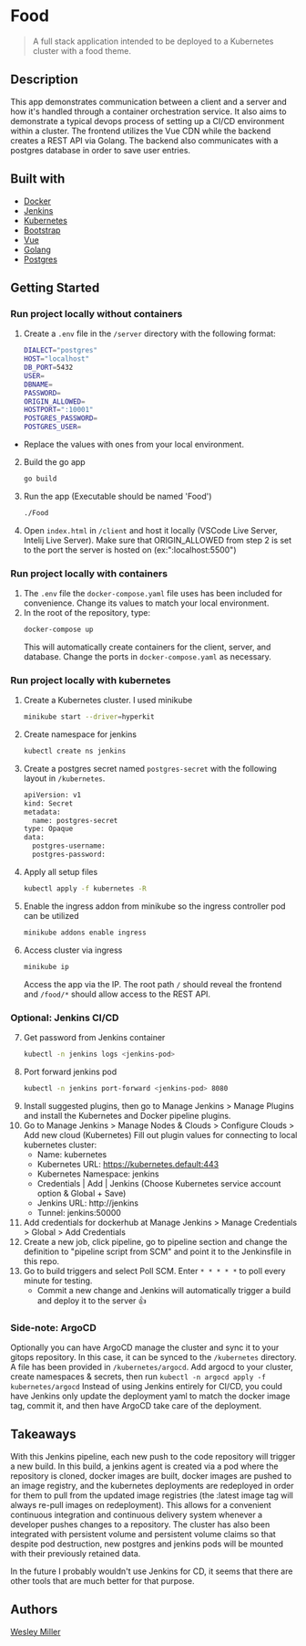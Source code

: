 # Food

> A full stack application intended to be deployed to a Kubernetes cluster with a food theme.

## Description

This app demonstrates communication between a client and a server and how it's handled through a container orchestration service. It also aims to demonstrate a typical devops process of setting up a CI/CD environment within a cluster. The frontend utilizes the Vue CDN while the backend creates a REST API via Golang. The backend also communicates with a postgres database in order to save user entries.

## Built with

* [Docker](https://www.docker.com/)
* [Jenkins](https://www.jenkins.io/)
* [Kubernetes](https://kubernetes.io/)
* [Bootstrap](https://getbootstrap.com)
* [Vue](https://vuejs.org/)
* [Golang](https://golang.org/)
* [Postgres](https://www.postgresql.org/)

## Getting Started

### Run project locally without containers
1. Create a `.env` file in the `/server` directory with the following format:
    ``` bash
    DIALECT="postgres"
    HOST="localhost"
    DB_PORT=5432
    USER=
    DBNAME=
    PASSWORD=
    ORIGIN_ALLOWED=
    HOSTPORT=":10001"
    POSTGRES_PASSWORD=
    POSTGRES_USER=
    ```
* Replace the values with ones from your local environment.
2. Build the go app
    ```sh
    go build
    ```
3. Run the app (Executable should be named 'Food')
    ```sh
    ./Food
    ```
4. Open `index.html` in `/client` and host it locally (VSCode Live Server, Intelij Live Server). Make sure that ORIGIN_ALLOWED from step 2 is set to the port the server is hosted on (ex:":localhost:5500")

### Run project locally with containers
1. The `.env` file the `docker-compose.yaml` file uses has been included for convenience. Change its values to match your local environment.
2. In the root of the repository, type:
    ```sh
    docker-compose up
    ```
    This will automatically create containers for the client, server, and database. Change the ports in `docker-compose.yaml` as necessary.

### Run project locally with kubernetes
1. Create a Kubernetes cluster. I used minikube
    ```sh
    minikube start --driver=hyperkit
    ```
2. Create namespace for jenkins
    ```sh
    kubectl create ns jenkins
    ```
3. Create a postgres secret named `postgres-secret` with the following layout in `/kubernetes`. 
    ```bash
    apiVersion: v1
    kind: Secret
    metadata:
      name: postgres-secret
    type: Opaque
    data:
      postgres-username:
      postgres-password:
    ```
4. Apply all setup files
    ```sh
    kubectl apply -f kubernetes -R
    ```
5. Enable the ingress addon from minikube so the ingress controller pod can be utilized
    ```sh
    minikube addons enable ingress
    ```
6. Access cluster via ingress
    ```sh
    minikube ip
    ```
    Access the app via the IP. The root path `/` should reveal the frontend and `/food/*` should allow access to the REST API.
### Optional: Jenkins CI/CD
7. Get password from Jenkins container
    ```sh
    kubectl -n jenkins logs <jenkins-pod>
    ```
8. Port forward jenkins pod
    ```sh
    kubectl -n jenkins port-forward <jenkins-pod> 8080
    ```
9. Install suggested plugins, then go to Manage Jenkins > Manage Plugins and install the Kubernetes and Docker pipeline plugins.
10. Go to Manage Jenkins > Manage Nodes & Clouds > Configure Clouds > Add new cloud (Kubernetes)
Fill out plugin values for connecting to local kubernetes cluster:
    * Name: kubernetes
    * Kubernetes URL: https://kubernetes.default:443
    * Kubernetes Namespace: jenkins
    * Credentials | Add | Jenkins (Choose Kubernetes service account option & Global + Save)
    * Jenkins URL: http://jenkins
    * Tunnel: jenkins:50000
11. Add credentials for dockerhub at Manage Jenkins > Manage Credentials > Global > Add Credentials
12. Create a new job, click pipeline, go to pipeline section and change the definition to "pipeline script from SCM" and point it to the Jenkinsfile in this repo.
13. Go to build triggers and select Poll SCM. Enter `* * * * *` to poll every minute for testing.
	* Commit a new change and Jenkins will automatically trigger a build and deploy it to the server 👍

### Side-note: ArgoCD
Optionally you can have ArgoCD manage the cluster and sync it to your gitops repository. In this case, it can be synced to the `/kubernetes` directory. A file has been provided in `/kubernetes/argocd`. Add argocd to your cluster, create namespaces & secrets, then run
    ```
        kubectl -n argocd apply -f kubernetes/argocd
    ```
Instead of using Jenkins entirely for CI/CD, you could have Jenkins only update the deployment yaml to match the docker image tag, commit it, and then have ArgoCD take care of the deployment.

## Takeaways

With this Jenkins pipeline, each new push to the code repository will trigger a new build. In this build, a jenkins agent is created via a pod where the repository is cloned, docker images are built, docker images are pushed to an image registry, and the kubernetes deployments are redeployed in order for them to pull from the updated image registries (the :latest image tag will always re-pull images on redeployment). This allows for a convenient continuous integration and continuous delivery system whenever a developer pushes changes to a repository. The cluster has also been integrated with persistent volume and persistent volume claims so that despite pod destruction, new postgres and jenkins pods will be mounted with their previously retained data.

In the future I probably wouldn't use Jenkins for CD, it seems that there are other tools that are much better for that purpose.

## Authors

[Wesley Miller](https://github.com/7wesley)

